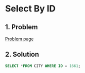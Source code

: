 # Select By ID

## 1. Problem

[Problem page](https://www.hackerrank.com/challenges/select-by-id/problem)

## 2. Solution

```sql
SELECT *FROM CITY WHERE ID = 1661;
```

